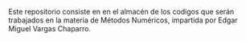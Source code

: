 Este repositorio consiste en en el almacén de los codigos que serán trabajados en la materia de Métodos Numéricos, impartida por Edgar Miguel Vargas Chaparro.
